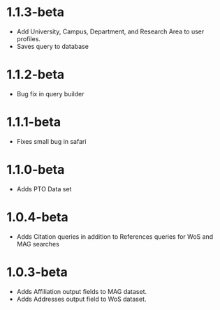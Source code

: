 # 1.1.3-beta

- Add University, Campus, Department, and Research Area to user profiles.
- Saves query to database

# 1.1.2-beta

- Bug fix in query builder

# 1.1.1-beta

- Fixes small bug in safari

# 1.1.0-beta

- Adds PTO Data set


# 1.0.4-beta

- Adds Citation queries in addition to References queries for WoS and MAG searches


# 1.0.3-beta

- Adds Affiliation output fields to MAG dataset.
- Adds Addresses output field to WoS dataset.
